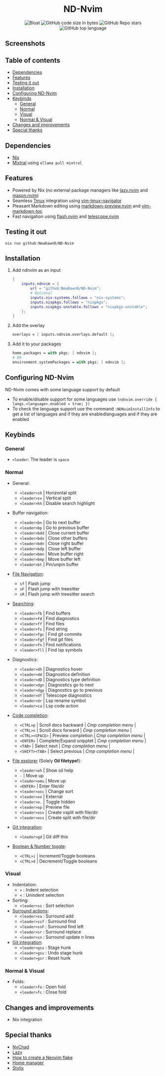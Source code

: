 <h1 align='center'>ND-Nvim</h1>
<div align='center'>

![Bloat](https://img.shields.io/badge/Bloat-Minimal-c585cf?style=for-the-badge)
![GitHub code size in bytes](https://img.shields.io/github/languages/code-size/NewDawn0/ND-Nvim?color=e1b56a&style=for-the-badge)
![GitHub Repo stars](https://img.shields.io/github/stars/NewDawn0/ND-Nvim?color=74be88&style=for-the-badge)
![GitHub top language](https://img.shields.io/github/languages/top/NewDawn0/ND-Nvim?color=6d92bf&style=for-the-badge)

</div>

## Screenshots

## Table of contents

<!-- vim-markdown-toc GFM -->

* [Dependencies](#dependencies)
* [Features](#features)
* [Testing it out](#testing-it-out)
* [Installation](#installation)
* [Configuring ND-Nvim](#configuring-nd-nvim)
* [Keybinds](#keybinds)
    * [General](#general)
    * [Normal](#normal)
    * [Visual](#visual)
    * [Normal & Visual](#normal--visual)
* [Changes and improvements](#changes-and-improvements)
* [Special thanks](#special-thanks)

<!-- vim-markdown-toc -->

## Dependencies

- [Nix](https://nixos.org/download/)
- [Mixtral](https://mistral.ai) using `ollama pull mixtral`

## Features

- Powered by Nix (no external package managers like [lazy.nvim](https://github.com/folke/lazy.nvim) and [mason.nvim](https://github.com/williamboman/mason.nvim))
- Seamless [Tmux](https://github.com/tmux/tmux) integration using [vim-tmux-navigator](https://github.com/christoomey/vim-tmux-navigator?tab=readme-ov-file)
- Pleasant Markdown editing using [markdown-preview.nvim](https://github.com/iamcco/markdown-preview.nvim) and [vim-markdown-toc](https://github.com/mzlogin/vim-markdown-toc)
- Fast navigation using [flash.nvim](https://github.com/folke/flash.nvim) and [telescope.nvim](https://github.com/nvim-telescope/telescope.nvim)

## Testing it out

```
nix run github:NewDawn0/ND-Nvim
```

## Installation

1. Add ndnvim as an input

   ```nix
   {
       inputs.ndnvim = {
           url = "github:NewDawn0/ND-Nvim";
           # Optional
           inputs.nix-systems.follows = "nix-systems";
           inputs.nixpkgs.follows = "nixpkgs";
           inputs.nixpkgs-unstable.follows = "nixpkgs-unstable";
       };
   }
   ```

2. Add the overlay

   ```nix
   overlays = [ inputs.ndnvim.overlays.default ];
   ```

3. Add it to your packages
   ```nix
   home.packages = with pkgs; [ ndnvim ];
   # OR
   environment.systemPackages = with pkgs; [ ndnvim ];
   ```

## Configuring ND-Nvim

ND-Nvim comes with some language support by default

- To enable/disable support for some languages use `(ndnvim.override { langs.<language>.enabled = true; })`
- To check the language support use the command `:NDNvimInstallInfo` to get a list of languages and if they are enabledlanguages and if they are enabled

## Keybinds

### General

- `<leader`: The leader is `space`

### Normal

- General:

  - `<leader>sh` | Horizontal split
  - `<leader>sv` | Vertical split
  - `<leader>hh` | Disable search highlight

- Buffer navigation:

  - `<leader>bn` | Go to next buffer
  - `<leader>bp` | Go to previous buffer
  - `<leader>bdd` | Close current buffer
  - `<leader>bdo` | Close other buffers
  - `<leader>bdn` | Close right buffer
  - `<leader>bdp` | Close left buffer
  - `<leader>bmn` | Move buffer right
  - `<leader>bmp` | Move buffer left
  - `<leader>bt` | Pin/unpin buffer

- [File Navigation](https://github.com/folke/flash.nvim):

  - `sf` | Flash jump
  - `sF` | Flash jump with treesitter
  - `sR` | Flash jump with treesitter search

- [Searching](https://github.com/nvim-telescope/telescope.nvim):

  - `<leader>fb` | Find buffers
  - `<leader>fd` | Find diagnostics
  - `<leader>ff` | Find files
  - `<leader>fs` | Find string
  - `<leader>fgc` | Find git commits
  - `<leader>fgf` | Find git files
  - `<leader>fn` | Find notifications
  - `<leader>fll` | Find lsp symbols

- Diagnostics:

  - `<leader>dh` | Diagnostics hover
  - `<leader>dd` | Diagnostics definition
  - `<leader>dD` | Diagnostics type definition
  - `<leader>dgn` | Diagnostics go to next
  - `<leader>dgp` | Diagnostics go to previous
  - `<leader>df` | Telescope diagnostics
  - `<leader>dr` | Lsp rename symbol
  - `<leader>ca` | Lsp code action

- [Code completion](https://github.com/hrsh7th/nvim-cmp):

  - `<CTRL>p` | Scroll docs backward | _Cmp completion menu_ |
  - `<CTRL>n` | Scroll docs forward | _Cmp completion menu_ |
  - `<CTRL><SPACE>` | Preview completion | _Cmp completion menu_ |
  - `<ENTER>` | Complete/Expand snipptet | _Cmp completion menu_ |
  - `<TAB>` | Select next | _Cmp completion menu_ |
  - `<SHIFT><TAB>` | Select previous | _Cmp completion menu_ |

- [File explorer](https://github.com/stevearc/oil.nvim) (Solely **Oil filetype!**):

  - `<leader>oh` | Show oil help
  - `-` | Move up
  - `<leader>omu` | Move up
  - `<ENTER>` | Enter file/dir
  - `<leader>osc` | Change sort
  - `<leader>ox` | External
  - `<leader>o.` | Toggle hidden
  - `<leader>op` | Preview file
  - `<leader>osv` | Create vsplit with file/dir
  - `<leader>oss` | Create split with file/dir

- [Git integration](https://github.com/lewis6991/gitsigns.nvim):

  - `<leader>gd` | Git diff this

- [Boolean & Number toggle](https://github.com/nat-418/boole.nvim):

  - `<CTRL>i` | Increment/Toggle booleans
  - `<CTRL>d` | Decrement/Toggle booleans

### Visual

- Indentation:
  - `>` : Indent selection
  - `<` : Unindent selection
- Sorting:
  - `<leader>ss` : Sort selection
- [Surround actions](https://github.com/echasnovski/mini.surround):
  - `<leader>sa` : Surround add
  - `<leader>ssf` : Surround find
  - `<leader>ssF` : Surround find left
  - `<leader>sr` : Surround replace
  - `<leader>sn` : Surround update $n$ lines
- [Git integration](https://github.com/lewis6991/gitsigns.nvim):
  - `<leader>gss` : Stage hunk
  - `<leader>gsu` : Undo stage hunk
  - `<leader>gsr` : Reset hunk

### Normal & Visual

- Folds:
  - `<leader>fo` : Open fold
  - `<leader>fc` : Close fold

## Changes and improvements

- Nix integration

## Special thanks

- [NvChad](https://github.com/NvChad/NvChad)
- [Lazy](https://github.com/LazyVim/LazyVim)
- [How to create a Neovim flake](https://primamateria.github.io/blog/neovim-nix/)
- [Home manager](https://github.com/nix-community/home-manager)
- [Stylix](https://github.com/danth/stylix)
